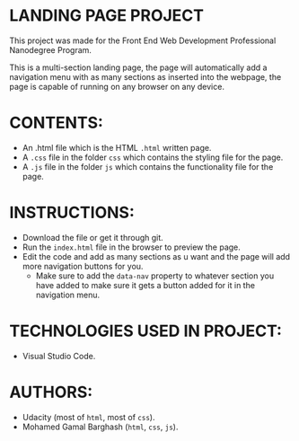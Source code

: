 # LANDING PAGE PROJECT
This project was made for the Front End Web Development Professional Nanodegree Program.

This is a multi-section landing page, the page will automatically add a navigation menu with as many sections as inserted into the webpage, the page is capable of running on any browser on any device.

# CONTENTS:

- An .html file which is the HTML `.html` written page.
- A `.css` file in the folder `css` which contains the styling file for the page.
- A `.js` file in the folder `js` which contains the functionality file for the page.

# INSTRUCTIONS:

- Download the file or get it through git.
- Run the `index.html` file in the browser to preview the page.
- Edit the code and add as many sections as u want and the page will add more navigation buttons for you.
    - Make sure to add the `data-nav` property to whatever section you have added to make sure it gets a button added   for it in the navigation menu.

# TECHNOLOGIES USED IN PROJECT:
- Visual Studio Code.

# AUTHORS:
- Udacity (most of `html`, most of `css`).
- Mohamed Gamal Barghash (`html`, `css`, `js`).

